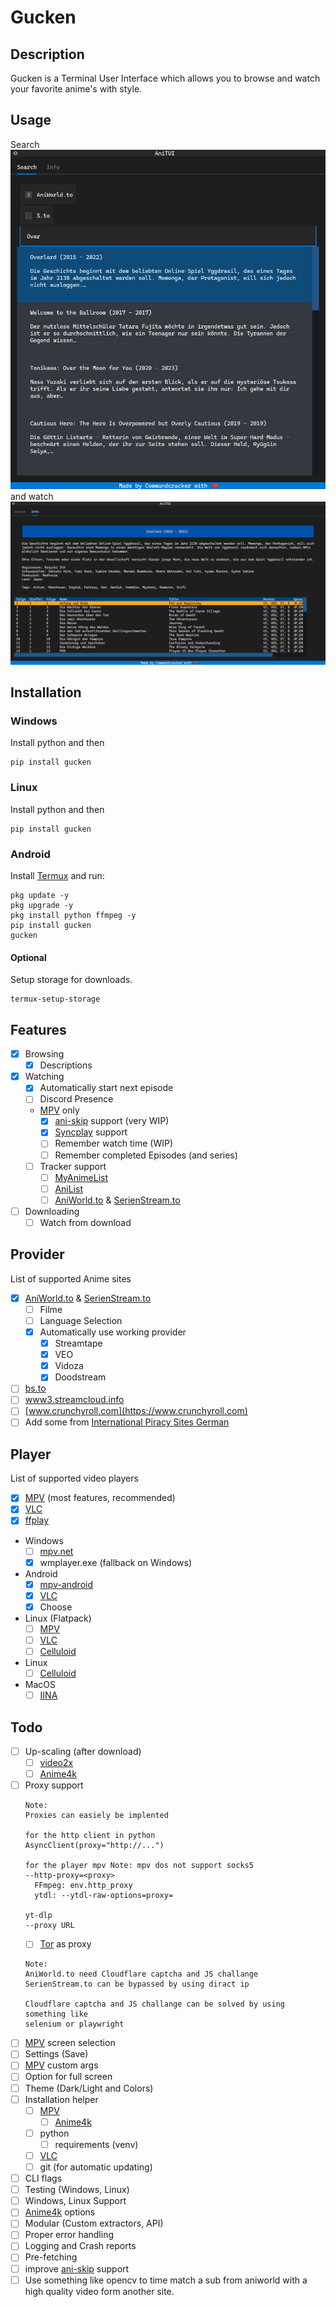 # Gucken

## Description

Gucken is a Terminal User Interface which allows you to browse and watch your favorite anime's with style. 

## Usage

Search
![Search](.README/Search.png)
and watch
![Watch](.README/Watch.png)

## Installation

### Windows

Install python and then

```
pip install gucken
```

### Linux

Install python and then

```
pip install gucken
```

### Android

Install [Termux](https://termux.dev/en/) and run:

```
pkg update -y
pkg upgrade -y
pkg install python ffmpeg -y
pip install gucken
gucken
```

#### Optional

Setup storage for downloads.

```
termux-setup-storage
```

## Features

- [x] Browsing
  - [x] Descriptions
- [x] Watching
  - [x] Automatically start next episode
  - [ ] Discord Presence
  - [MPV] only
    - [X] [ani-skip](https://github.com/synacktraa/ani-skip) support (very WIP)
    - [x] [Syncplay](https://github.com/Syncplay/syncplay) support
    - [ ] Remember watch time (WIP)
    - [ ] Remember completed Episodes (and series)
  - [ ] Tracker support
    - [ ] [MyAnimeList](https://myanimelist.net/)
    - [ ] [AniList](https://anilist.co/)
    - [ ] [AniWorld.to] & [SerienStream.to]
- [ ] Downloading
  - [ ] Watch from download

## Provider

List of supported Anime sites

- [x] [AniWorld.to] & [SerienStream.to]
  - [ ] Filme
  - [ ] Language Selection
  - [x] Automatically use working provider
    - [x] Streamtape
    - [x] VEO
    - [x] Vidoza
    - [x] Doodstream
- [ ] [bs.to](https://bs.to/)
- [ ] [www3.streamcloud.info](https://www3.streamcloud.info/)
- [ ] [www.crunchyroll.com](https://www.crunchyroll.com)
- [ ] Add some from [International Piracy Sites German](https://fmhy.net/non-english#german-deutsch)

## Player

List of supported video players

- [x] [MPV] (most features, recommended)
- [x] [VLC]
- [x] [ffplay](https://www.ffmpeg.org/ffplay.html)
- Windows
  - [ ] [mpv.net](https://github.com/mpvnet-player/mpv.net)
  - [x] wmplayer.exe (fallback on Windows)
- Android
  - [x] [mpv-android](https://github.com/mpv-android/mpv-android)
  - [x] [VLC]
  - [x] Choose
- Linux (Flatpack)
  - [ ] [MPV](https://flathub.org/apps/io.mpv.Mpv)
  - [ ] [VLC](https://flathub.org/apps/org.videolan.VLC)
  - [ ] [Celluloid](https://flathub.org/apps/io.github.celluloid_player.Celluloid)
- Linux
  - [ ] [Celluloid](https://celluloid-player.github.io/)
- MacOS
  - [ ] [IINA](https://iina.io/)

## Todo

- [ ] Up-scaling (after download)
  - [ ] [video2x](https://github.com/k4yt3x/video2x)
  - [ ] [Anime4k]
- [ ] Proxy support
  ```
  Note:
  Proxies can easiely be implented
  
  for the http client in python
  AsyncClient(proxy="http://...")
  
  for the player mpv Note: mpv dos not support socks5
  --http-proxy=<proxy>
    FFmpeg: env.http_proxy
    ytdl: --ytdl-raw-options=proxy=
  
  yt-dlp
  --proxy URL
  ```
  - [ ] [Tor](https://www.torproject.org/) as proxy
  ```
  Note:
  AniWorld.to need Cloudflare captcha and JS challange
  SerienStream.to can be bypassed by using diract ip
  
  Cloudflare captcha and JS challange can be solved by using something like
  selenium or playwright
  ```
- [ ] [MPV] screen selection
- [ ] Settings (Save)
- [ ] [MPV] custom args
- [ ] Option for full screen
- [ ] Theme (Dark/Light and Colors)
- [ ] Installation helper
  - [ ] [MPV]
    - [ ] [Anime4k]
  - [ ] python
    - [ ] requirements (venv)
  - [ ] [VLC]
  - [ ] git (for automatic updating)
- [ ] CLI flags
- [ ] Testing (Windows, Linux)
- [ ] Windows, Linux Support
- [ ] [Anime4k] options
- [ ] Modular (Custom extractors, API)
- [ ] Proper error handling
- [ ] Logging and Crash reports
- [ ] Pre-fetching
- [ ] improve [ani-skip](https://github.com/synacktraa/ani-skip) support
- [ ] Use something like opencv to time match a sub from aniworld with a high quality video form another site.

[Anime4k]: https://github.com/bloc97/Anime4K
[MPV]: https://mpv.io/
[VLC]: https://www.videolan.org/vlc/
[AniWorld.to]: https://aniworld.to
[SerienStream.to]: https://186.2.175.5
